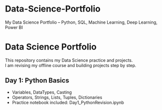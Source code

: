 # Data-Science-Portfolio
My Data Science Portfolio – Python, SQL, Machine Learning, Deep Learning, Power BI
# Data Science Portfolio

This repository contains my Data Science practice and projects.  
I am revising my offline course and building projects step by step.

## Day 1: Python Basics
- Variables, DataTypes, Casting
- Operators, Strings, Lists, Tuples, Dictionaries
- Practice notebook included: Day1_PythonRevision.ipynb
